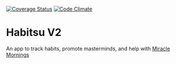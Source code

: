 [![Coverage Status](https://coveralls.io/repos/SpencerCDixon/HabitsuV2/badge.svg?branch=master&service=github)](https://coveralls.io/github/SpencerCDixon/HabitsuV2?branch=master)
[![Code Climate](https://codeclimate.com/github/SpencerCDixon/HabitsuV2/badges/gpa.svg)](https://codeclimate.com/github/SpencerCDixon/HabitsuV2)

# Habitsu V2
An app to track habits, promote masterminds, and help with [Miracle Mornings](http://themiraclemorning.com/)
